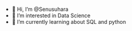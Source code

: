 - 👋 Hi, I’m @Senusuhara
- 👀 I’m interested in Data Science
- 🌱 I’m currently learning about SQL and python

<!---
Senusuhara/Senusuhara is a ✨ special ✨ repository because its `README.md` (this file) appears on your GitHub profile.
You can click the Preview link to take a look at your changes.
--->
